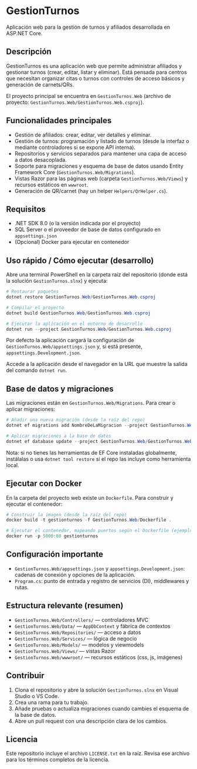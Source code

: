 # GestionTurnos

Aplicación web para la gestión de turnos y afiliados desarrollada en ASP.NET Core.

## Descripción

GestionTurnos es una aplicación web que permite administrar afiliados y gestionar turnos (crear, editar, listar y eliminar). Está pensada para centros que necesitan organizar citas o turnos con controles de acceso básicos y generación de carnets/QRs.

El proyecto principal se encuentra en `GestionTurnos.Web` (archivo de proyecto: `GestionTurnos.Web/GestionTurnos.Web.csproj`).

## Funcionalidades principales

- Gestión de afiliados: crear, editar, ver detalles y eliminar.
- Gestión de turnos: programación y listado de turnos (desde la interfaz o mediante controladores si se expone API interna).
- Repositorios y servicios separados para mantener una capa de acceso a datos desacoplada.
- Soporte para migraciones y esquema de base de datos usando Entity Framework Core (`GestionTurnos.Web/Migrations`).
- Vistas Razor para las páginas web (carpeta `GestionTurnos.Web/Views`) y recursos estáticos en `wwwroot`.
- Generación de QR/carnet (hay un helper `Helpers/QrHelper.cs`).

## Requisitos

- .NET SDK 8.0 (o la versión indicada por el proyecto)
- SQL Server o el proveedor de base de datos configurado en `appsettings.json`
- (Opcional) Docker para ejecutar en contenedor

## Uso rápido / Cómo ejecutar (desarrollo)

Abre una terminal PowerShell en la carpeta raíz del repositorio (donde está la solución `GestionTurnos.slnx`) y ejecuta:

```powershell
# Restaurar paquetes
dotnet restore GestionTurnos.Web/GestionTurnos.Web.csproj

# Compilar el proyecto
dotnet build GestionTurnos.Web/GestionTurnos.Web.csproj

# Ejecutar la aplicación en el entorno de desarrollo
dotnet run --project GestionTurnos.Web/GestionTurnos.Web.csproj
```

Por defecto la aplicación cargará la configuración de `GestionTurnos.Web/appsettings.json` y, si está presente, `appsettings.Development.json`.

Accede a la aplicación desde el navegador en la URL que muestre la salida del comando `dotnet run`.

## Base de datos y migraciones

Las migraciones están en `GestionTurnos.Web/Migrations`. Para crear o aplicar migraciones:

```powershell
# Añadir una nueva migración (desde la raíz del repo)
dotnet ef migrations add NombreDeLaMigracion --project GestionTurnos.Web/GestionTurnos.Web.csproj --startup-project GestionTurnos.Web

# Aplicar migraciones a la base de datos
dotnet ef database update --project GestionTurnos.Web/GestionTurnos.Web.csproj --startup-project GestionTurnos.Web
```

Nota: si no tienes las herramientas de EF Core instaladas globalmente, instálalas o usa `dotnet tool restore` si el repo las incluye como herramienta local.

## Ejecutar con Docker

En la carpeta del proyecto web existe un `Dockerfile`. Para construir y ejecutar el contenedor:

```powershell
# Construir la imagen (desde la raíz del repo)
docker build -t gestionturnos -f GestionTurnos.Web/Dockerfile .

# Ejecutar el contenedor, mapeando puertos según el Dockerfile (ejemplo 5000->80)
docker run -p 5000:80 gestionturnos
```

## Configuración importante

- `GestionTurnos.Web/appsettings.json` y `appsettings.Development.json`: cadenas de conexión y opciones de la aplicación.
- `Program.cs`: punto de entrada y registro de servicios (DI), middlewares y rutas.

## Estructura relevante (resumen)

- `GestionTurnos.Web/Controllers/` — controladores MVC
- `GestionTurnos.Web/Data/` — `AppDbContext` y fábrica de contextos
- `GestionTurnos.Web/Repositories/` — acceso a datos
- `GestionTurnos.Web/Services/` — lógica de negocio
- `GestionTurnos.Web/Models/` — modelos y viewmodels
- `GestionTurnos.Web/Views/` — vistas Razor
- `GestionTurnos.Web/wwwroot/` — recursos estáticos (css, js, imágenes)

## Contribuir

1. Clona el repositorio y abre la solución `GestionTurnos.slnx` en Visual Studio o VS Code.
2. Crea una rama para tu trabajo.
3. Añade pruebas o actualiza migraciones cuando cambies el esquema de la base de datos.
4. Abre un pull request con una descripción clara de los cambios.

## Licencia

Este repositorio incluye el archivo `LICENSE.txt` en la raíz. Revisa ese archivo para los términos completos de la licencia.
